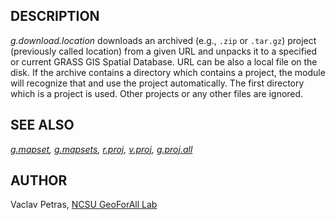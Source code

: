 ## DESCRIPTION

*g.download.location* downloads an archived (e.g., `.zip` or `.tar.gz`)
project (previously called location) from a given URL and unpacks it to
a specified or current GRASS GIS Spatial Database. URL can be also a
local file on the disk. If the archive contains a directory which
contains a project, the module will recognize that and use the project
automatically. The first directory which is a project is used. Other
projects or any other files are ignored.

## SEE ALSO

*[g.mapset](g.mapset.html), [g.mapsets](g.mapsets.html),
[r.proj](r.proj.html), [v.proj](v.proj.html),
[g.proj.all](g.proj.all.html)*

## AUTHOR

Vaclav Petras, [NCSU GeoForAll
Lab](http://geospatial.ncsu.edu/osgeorel/)
